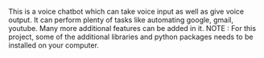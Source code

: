 This is a voice chatbot which can take voice input as well as give voice output.
It can perform plenty of tasks like automating google, gmail, youtube.
Many more additional features can be added in it.
NOTE : For this project, some of the additional libraries and python packages needs to be installed on your computer.
